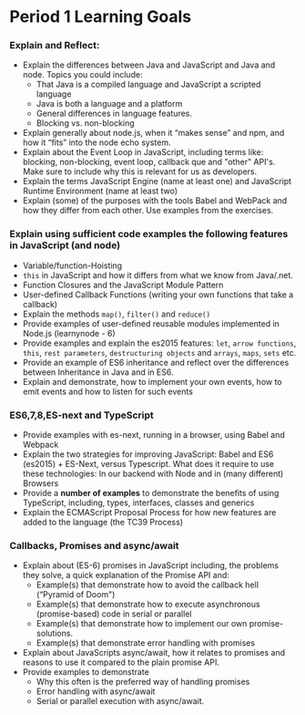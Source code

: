 # Period 1 Learning Goals

### Explain and Reflect:
* Explain the differences between Java and JavaScript and Java and node. Topics you could include:
  * That Java is a compiled language and JavaScript a scripted language
  * Java is both a language and a platform
  * General differences in language features.
  * Blocking vs. non-blocking
* Explain generally about node.js, when it “makes sense” and npm, and how it “fits” into the node echo system.
* Explain about the Event Loop in JavaScript, including terms like: blocking, non-blocking, event loop, callback que and "other" API's. Make sure to include why this is relevant for us as developers.
* Explain the terms JavaScript Engine (name at least one) and JavaScript Runtime Environment (name at least two)
* Explain (some) of the purposes with the tools Babel and WebPack and how they differ from each other. Use examples from the exercises.

### Explain using sufficient code examples the following features in JavaScript (and node)
* Variable/function-Hoisting
* `this` in JavaScript and how it differs from what we know from Java/.net.
* Function Closures and the JavaScript Module Pattern
* User-defined Callback Functions (writing your own functions that take a callback)
* Explain the methods `map()`, `filter()` and `reduce()`
* Provide examples of user-defined reusable modules implemented in Node.js (learnynode - 6)
* Provide examples and explain the es2015 features: `let`, `arrow functions`, `this`, `rest parameters`, `destructuring objects` and `arrays`, `maps`, `sets` etc.
* Provide an example of ES6 inheritance and reflect over the differences between Inheritance in Java and in ES6.
* Explain and demonstrate, how to implement your own events, how to emit events and how to listen for such events

### ES6,7,8,ES-next and TypeScript
* Provide examples with es-next, running in a browser, using Babel and Webpack
* Explain the two strategies for improving JavaScript: Babel and ES6 (es2015) + ES-Next, versus Typescript. What does it require to use these technologies: In our backend with Node and in (many different) Browsers
* Provide a **number of examples** to demonstrate the benefits of using TypeScript, including, types,  interfaces, classes and generics
* Explain the ECMAScript Proposal Process for how new features are added to the language (the TC39 Process)

### Callbacks, Promises and async/await
* Explain about (ES-6) promises in JavaScript including, the problems they solve, a quick explanation of the Promise API and:
  * Example(s) that demonstrate how to avoid the callback hell (“Pyramid of Doom")
  * Example(s) that demonstrate how to execute asynchronous (promise-based) code in serial or parallel
  * Example(s) that demonstrate how to implement our own promise-solutions.
  * Example(s) that demonstrate error handling with promises
* Explain about JavaScripts async/await, how it relates to promises and reasons to use it compared to the plain promise API.
* Provide examples to demonstrate 
  * Why this often is the preferred way of handling promises
  * Error handling with async/await
  * Serial or parallel execution with async/await.